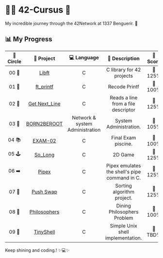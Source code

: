# 👩‍💻 **42-Cursus 🚀**
My incredible journey through the 42Network at 1337 Benguerir. 🚀

## 📊 **My Progress**
| 🔄 **Circle** | 📂 **Project** | 💻 **Language** | 📝 **Description** | 🌟 **Score** |
|:------------:|:---------------:|:---------------:|:------------------:|:------------:|
| 00 📘 | [Libft](https://github.com/48k483x/42_CURSUS/tree/main/libft) | C | C library for 42 projects | 💯 125% |
| 01 🎉 | [ft_printf](https://github.com/48k483x/42_CURSUS/tree/main/ft_printf) | C | Recode Printf | 💯 100% |
| 02 📝 | [Get Next_Line](https://github.com/48k483x/42_CURSUS/tree/main/Get_Next_Line) | C | Reads a line from a file descriptor | 💯 125% |
| 03 🐧 | [BORN2BEROOT](https://github.com/48k483x/Born2beroot-Tutorial) | Network & system Administration | System Administration.| 💯 105% |
| 04 📚 | [EXAM-02](https://github.com/48k483x/42_EXAM/tree/main/.subjects/STUD_PART/exam_02) | C | Final Exam piscine. | 💯 100% |
| 05 🕹️ | [So_Long](https://github.com/48k483x/42_CURSUS/tree/main/So_Long) | C | 2D Game | 💯 125% |
| 06 ➡️ | [Pipex](https://github.com/48k483x/42_CURSUS/tree/main/PiPex) | C | Pipex emulates the shell's pipe command in C. | 💯 125% |
| 07 🔄 | [Push Swap](https://github.com/48k483x/42_CURSUS/tree/main/push_swap) | C | Sorting algorithm project. | 💯 125% |
| 08 🍝 | [Philosophers](https://github.com/48k483x/Philosophers) | C | Dining Philosophers Problem | 💯 100% |
| 09 🐚 | [TinyShell](https://github.com/48k483x/TinyShell) | C | Simple Unix shell implementation. | 💯 TBD% |

Keep shining and coding.! ✨💻✨
